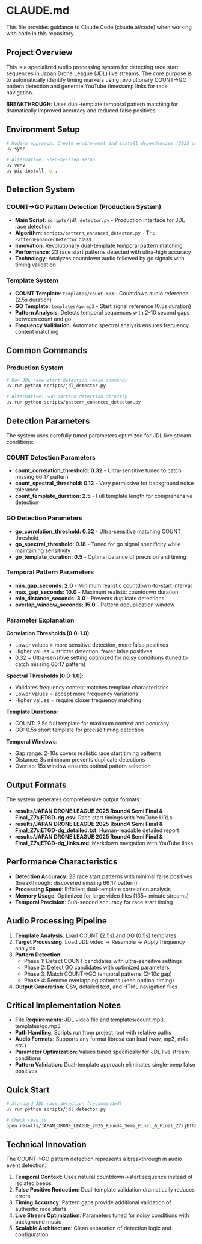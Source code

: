 # CLAUDE.md

This file provides guidance to Claude Code (claude.ai/code) when working with code in this repository.

## Project Overview

This is a specialized audio processing system for detecting race start sequences in Japan Drone League (JDL) live streams. The core purpose is to automatically identify timing markers using revolutionary COUNT→GO pattern detection and generate YouTube timestamp links for race navigation.

**BREAKTHROUGH**: Uses dual-template temporal pattern matching for dramatically improved accuracy and reduced false positives.

## Environment Setup

```bash
# Modern approach: Create environment and install dependencies (2025 uv method)
uv sync

# Alternative: Step-by-step setup
uv venv
uv pip install -e .
```

## Detection System

### COUNT→GO Pattern Detection (Production System)
- **Main Script**: `scripts/jdl_detector.py` - Production interface for JDL race detection
- **Algorithm**: `scripts/pattern_enhanced_detector.py` - The `PatternEnhancedDetector` class
- **Innovation**: Revolutionary dual-template temporal pattern matching
- **Performance**: 23 race start patterns detected with ultra-high accuracy
- **Technology**: Analyzes countdown audio followed by go signals with timing validation

### Template System
- **COUNT Template**: `templates/count.mp3` - Countdown audio reference (2.5s duration)
- **GO Template**: `templates/go.mp3` - Start signal reference (0.5s duration)
- **Pattern Analysis**: Detects temporal sequences with 2-10 second gaps between count and go
- **Frequency Validation**: Automatic spectral analysis ensures frequency content matching

## Common Commands

### Production System
```bash
# Run JDL race start detection (main command)
uv run python scripts/jdl_detector.py

# Alternative: Run pattern detection directly
uv run python scripts/pattern_enhanced_detector.py
```

## Detection Parameters

The system uses carefully tuned parameters optimized for JDL live stream conditions:

### COUNT Detection Parameters
- **count_correlation_threshold: 0.32** - Ultra-sensitive tuned to catch missing 66:17 pattern
- **count_spectral_threshold: 0.12** - Very permissive for background noise tolerance
- **count_template_duration: 2.5** - Full template length for comprehensive detection

### GO Detection Parameters  
- **go_correlation_threshold: 0.32** - Ultra-sensitive matching COUNT threshold
- **go_spectral_threshold: 0.18** - Tuned for go signal specificity while maintaining sensitivity
- **go_template_duration: 0.5** - Optimal balance of precision and timing

### Temporal Pattern Parameters
- **min_gap_seconds: 2.0** - Minimum realistic countdown-to-start interval
- **max_gap_seconds: 10.0** - Maximum realistic countdown duration
- **min_distance_seconds: 3.0** - Prevents duplicate detections
- **overlap_window_seconds: 15.0** - Pattern deduplication window

### Parameter Explanation

**Correlation Thresholds (0.0-1.0)**:
- Lower values = more sensitive detection, more false positives
- Higher values = stricter detection, fewer false positives
- 0.32 = Ultra-sensitive setting optimized for noisy conditions (tuned to catch missing 66:17 pattern)

**Spectral Thresholds (0.0-1.0)**:
- Validates frequency content matches template characteristics
- Lower values = accept more frequency variations
- Higher values = require closer frequency matching

**Template Durations**:
- COUNT: 2.5s full template for maximum context and accuracy
- GO: 0.5s short template for precise timing detection

**Temporal Windows**:
- Gap range: 2-10s covers realistic race start timing patterns
- Distance: 3s minimum prevents duplicate detections
- Overlap: 15s window ensures optimal pattern selection

## Output Formats

The system generates comprehensive output formats:
- **results/JAPAN DRONE LEAGUE 2025 Round4 Semi Final & Final_Z7sjETGD-dg.csv**: Race start timings with YouTube URLs
- **results/JAPAN DRONE LEAGUE 2025 Round4 Semi Final & Final_Z7sjETGD-dg_detailed.txt**: Human-readable detailed report
- **results/JAPAN DRONE LEAGUE 2025 Round4 Semi Final & Final_Z7sjETGD-dg_links.md**: Markdown navigation with YouTube links

## Performance Characteristics

- **Detection Accuracy**: 23 race start patterns with minimal false positives (breakthrough: discovered missing 66:17 pattern)
- **Processing Speed**: Efficient dual-template correlation analysis
- **Memory Usage**: Optimized for large video files (135+ minute streams)
- **Temporal Precision**: Sub-second accuracy for race start timing

## Audio Processing Pipeline

1. **Template Analysis**: Load COUNT (2.5s) and GO (0.5s) templates
2. **Target Processing**: Load JDL video → Resample → Apply frequency analysis
3. **Pattern Detection**: 
   - Phase 1: Detect COUNT candidates with ultra-sensitive settings
   - Phase 2: Detect GO candidates with optimized parameters
   - Phase 3: Match COUNT→GO temporal patterns (2-10s gap)
   - Phase 4: Remove overlapping patterns (keep optimal timing)
4. **Output Generation**: CSV, detailed text, and HTML navigation files

## Critical Implementation Notes

- **File Requirements**: JDL video file and templates/count.mp3, templates/go.mp3
- **Path Handling**: Scripts run from project root with relative paths
- **Audio Formats**: Supports any format librosa can load (wav, mp3, m4a, etc.)
- **Parameter Optimization**: Values tuned specifically for JDL live stream conditions
- **Pattern Validation**: Dual-template approach eliminates single-beep false positives

## Quick Start

```bash
# Standard JDL race detection (recommended)
uv run python scripts/jdl_detector.py

# Check results
open results/JAPAN_DRONE_LEAGUE_2025_Round4_Semi_Final_&_Final_Z7sjETGD-dg_links.md
```

## Technical Innovation

The COUNT→GO pattern detection represents a breakthrough in audio event detection:

1. **Temporal Context**: Uses natural countdown→start sequence instead of isolated beeps
2. **False Positive Reduction**: Dual-template validation dramatically reduces errors  
3. **Timing Accuracy**: Pattern gaps provide additional validation of authentic race starts
4. **Live Stream Optimization**: Parameters tuned for noisy conditions with background music
5. **Scalable Architecture**: Clean separation of detection logic and configuration